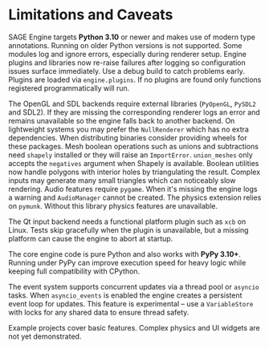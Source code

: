 # Limitations and Caveats

SAGE Engine targets **Python 3.10** or newer and makes use of modern type annotations.
Running on older Python versions is not supported. Some modules log and ignore
errors, especially during renderer setup. Engine plugins and libraries now
re-raise failures after logging so configuration issues surface immediately.
Use a debug build to catch problems early.
Plugins are loaded via ``engine.plugins``. If no plugins are found only
functions registered programmatically will run.

The OpenGL and SDL backends require external libraries (`PyOpenGL`, `PySDL2` and
SDL2). If they are missing the corresponding renderer logs an error and remains
unavailable so the engine falls back to another backend. On lightweight systems
you may prefer the `NullRenderer` which has no extra dependencies. When
distributing binaries consider providing wheels for these packages.
Mesh boolean operations such as unions and subtractions need `shapely` installed
or they will raise an ``ImportError``. ``union_meshes`` only accepts the
``negatives`` argument when Shapely is available. Boolean utilities now handle
polygons with interior holes by triangulating the result. Complex inputs may
generate many small triangles which can noticeably slow rendering.
Audio features require `pygame`. When it's missing the engine logs a warning and
``AudioManager`` cannot be created.
The physics extension relies on `pymunk`. Without this library physics features
are unavailable.

The Qt input backend needs a functional platform plugin such as ``xcb`` on
Linux. Tests skip gracefully when the plugin is unavailable, but a missing
platform can cause the engine to abort at startup.

The core engine code is pure Python and also works with **PyPy 3.10+**. Running
under PyPy can improve execution speed for heavy logic while keeping full
compatibility with CPython.


The event system supports concurrent updates via a thread pool or
``asyncio`` tasks. When ``asyncio_events`` is enabled the engine creates a
persistent event loop for updates. This feature is experimental – use a
`VariableStore` with locks for any shared data to ensure thread safety.

Example projects cover basic features. Complex physics and UI widgets are not
yet demonstrated.
